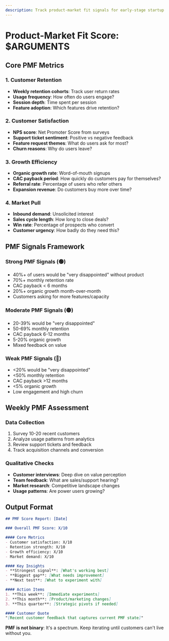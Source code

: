 ```yaml
---
description: Track product-market fit signals for early-stage startup
---
```


# Product-Market Fit Score: $ARGUMENTS

## Core PMF Metrics

### 1. Customer Retention
- **Weekly retention cohorts**: Track user return rates
- **Usage frequency**: How often do users engage?
- **Session depth**: Time spent per session
- **Feature adoption**: Which features drive retention?

### 2. Customer Satisfaction
- **NPS score**: Net Promoter Score from surveys
- **Support ticket sentiment**: Positive vs negative feedback
- **Feature request themes**: What do users ask for most?
- **Churn reasons**: Why do users leave?

### 3. Growth Efficiency  
- **Organic growth rate**: Word-of-mouth signups
- **CAC payback period**: How quickly do customers pay for themselves?
- **Referral rate**: Percentage of users who refer others
- **Expansion revenue**: Do customers buy more over time?

### 4. Market Pull
- **Inbound demand**: Unsolicited interest
- **Sales cycle length**: How long to close deals?
- **Win rate**: Percentage of prospects who convert
- **Customer urgency**: How badly do they need this?

## PMF Signals Framework

### Strong PMF Signals (🟢)
- 40%+ of users would be "very disappointed" without product
- 70%+ monthly retention rate
- CAC payback < 6 months
- 20%+ organic growth month-over-month
- Customers asking for more features/capacity

### Moderate PMF Signals (🟡)  
- 20-39% would be "very disappointed" 
- 50-69% monthly retention
- CAC payback 6-12 months
- 5-20% organic growth
- Mixed feedback on value

### Weak PMF Signals (🔴)
- <20% would be "very disappointed"
- <50% monthly retention  
- CAC payback >12 months
- <5% organic growth
- Low engagement and high churn

## Weekly PMF Assessment

### Data Collection
1. Survey 10-20 recent customers
2. Analyze usage patterns from analytics
3. Review support tickets and feedback
4. Track acquisition channels and conversion

### Qualitative Checks
- **Customer interviews**: Deep dive on value perception
- **Team feedback**: What are sales/support hearing?
- **Market research**: Competitive landscape changes
- **Usage patterns**: Are power users growing?

## Output Format

```markdown
## PMF Score Report: [Date]

### Overall PMF Score: X/10

#### Core Metrics
- Customer satisfaction: X/10
- Retention strength: X/10  
- Growth efficiency: X/10
- Market demand: X/10

#### Key Insights
- **Strongest signal**: [What's working best]
- **Biggest gap**: [What needs improvement]
- **Next test**: [What to experiment with]

#### Action Items
1. **This week**: [Immediate experiments]
2. **This month**: [Product/marketing changes]
3. **This quarter**: [Strategic pivots if needed]

#### Customer Quote
"[Recent customer feedback that captures current PMF state]"
```

**PMF is not binary**: It's a spectrum. Keep iterating until customers can't live without you.